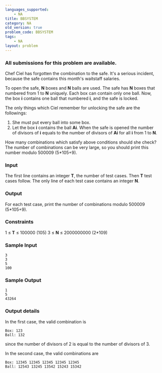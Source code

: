 ```yaml
---
languages_supported:
    - NA
title: BBSYSTEM
category: NA
old_version: true
problem_code: BBSYSTEM
tags:
    - NA
layout: problem
---
```

###  All submissions for this problem are available. 

Chef Ciel has forgotten the combination to the safe. It's a serious incident, because the safe contains this month's waitstaff salaries.

To open the safe, **N** boxes and **N** balls are used. The safe has **N** boxes that numbered from 1 to **N** uniquely. Each box can contain only one ball. Now, the box **i** contains one ball that numbered **i**, and the safe is locked.

The only things which Ciel remember for unlocking the safe are the followings:

1. She must put every ball into some box.
2. Let the box **i** contains the ball **Ai**. When the safe is opened the number of divisors of **i** equals to the number of divisors of **Ai** for all **i** from 1 to **N**.

How many combinations which satisfy above conditions should she check? The number of combinations can be very large, so you should print this number modulo 500009 (5\*105+9).

### Input

The first line contains an integer **T**, the number of test cases. Then **T** test cases follow. The only line of each test case contains an integer **N**.

### Output

For each test case, print the number of combinations modulo 500009 (5\*105+9).

### Constraints

1 ≤ **T** ≤ 100000 (105)
3 ≤ **N** ≤ 2000000000 (2\*109)

### Sample Input

```
3
3
5
100
```
### Sample Output

```
1
5
43264
```
### Output details

In the first case, the valid combination is

```
Box: 123
Ball: 132
```
since the number of divisors of 2 is equal to the number of divisors of 3.

In the second case, the valid combinations are

```
Box: 12345 12345 12345 12345 12345
Ball: 12543 13245 13542 15243 15342
```